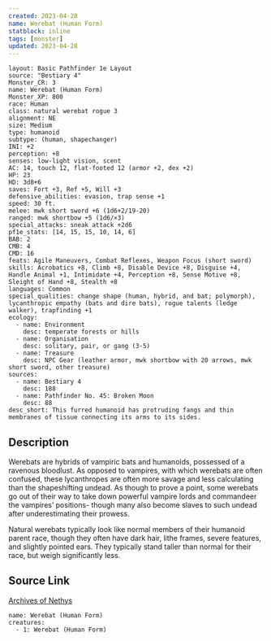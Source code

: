 ```yaml
---
created: 2023-04-28
name: Werebat (Human Form)
statblock: inline
tags: [monster]
updated: 2023-04-28
---
```

```statblock
layout: Basic Pathfinder 1e Layout
source: "Bestiary 4"
Monster_CR: 3
name: Werebat (Human Form)
Monster_XP: 800
race: Human
class: natural werebat rogue 3
alignment: NE
size: Medium
type: humanoid
subtype: (human, shapechanger)
INI: +2
perception: +8
senses: low-light vision, scent
AC: 14, touch 12, flat-footed 12 (armor +2, dex +2)
HP: 23
HD: 3d8+6
saves: Fort +3, Ref +5, Will +3
defensive_abilities: evasion, trap sense +1
speed: 30 ft.
melee: mwk short sword +6 (1d6+2/19-20)
ranged: mwk shortbow +5 (1d6/×3)
special_attacks: sneak attack +2d6
pf1e_stats: [14, 15, 15, 10, 14, 6]
BAB: 2
CMB: 4
CMD: 16
feats: Agile Maneuvers, Combat Reflexes, Weapon Focus (short sword)
skills: Acrobatics +8, Climb +8, Disable Device +8, Disguise +4, Handle Animal +1, Intimidate +4, Perception +8, Sense Motive +8, Sleight of Hand +8, Stealth +8
languages: Common
special_qualities: change shape (human, hybrid, and bat; polymorph), lycanthropic empathy (bats and dire bats), rogue talents (ledge walker), trapfinding +1
ecology:
  - name: Environment
    desc: temperate forests or hills
  - name: Organisation
    desc: solitary, pair, or gang (3-5)
  - name: Treasure
    desc: NPC Gear (leather armor, mwk shortbow with 20 arrows, mwk short sword, other treasure)
sources:
  - name: Bestiary 4
    desc: 188
  - name: Pathfinder No. 45: Broken Moon
    desc: 88
desc_short: This furred humanoid has protruding fangs and thin membranes of tissue connecting its arms to its sides.
```
## Description
Werebats are hybrids of vampiric bats and humanoids, possessed of a ravenous bloodlust. As opposed to vampires, with which werebats are often confused, these lycanthropes are often more savage and less calculating than the shapeshifting undead. As though to prove a point, some werebats go out of their way to take down powerful vampire lords and commandeer the vampires’ positions- though many also become slaves to such undead after underestimating their prowess.

Natural werebats typically look like normal members of their humanoid parent race, though they often have dark hair, lithe frames, severe features, and slightly pointed ears. They typically stand taller than normal for their race, but weigh significantly less.
## Source Link
[Archives of Nethys](https://aonprd.com/MonsterDisplay.aspx?ItemName=Werebat%20(Human%20Form))
```encounter-table
name: Werebat (Human Form)
creatures:
  - 1: Werebat (Human Form)
```
